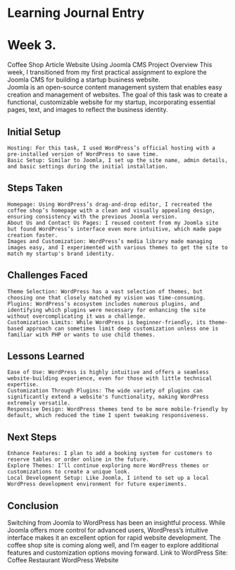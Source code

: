 # **Learning Journal Entry**
# Week 3.

Coffee Shop Article Website Using Joomla CMS
Project Overview
This week, I transitioned from my first practical assignment to explore the Joomla CMS for building a startup business website. \
Joomla is an open-source content management system that enables easy creation and management of websites. 
The goal of this task was to create a functional, customizable website for my startup, incorporating essential pages, text, and images to reflect the business identity.  

## **Initial Setup**

    Hosting: For this task, I used WordPress’s official hosting with a pre-installed version of WordPress to save time.
    Basic Setup: Similar to Joomla, I set up the site name, admin details, and basic settings during the initial installation.

## **Steps Taken**

    Homepage: Using WordPress’s drag-and-drop editor, I recreated the coffee shop’s homepage with a clean and visually appealing design, ensuring consistency with the previous Joomla version.
    About Us and Contact Us Pages: I reused content from my Joomla site but found WordPress’s interface even more intuitive, which made page creation faster.
    Images and Customization: WordPress’s media library made managing images easy, and I experimented with various themes to get the site to match my startup's brand identity.

## **Challenges Faced**

    Theme Selection: WordPress has a vast selection of themes, but choosing one that closely matched my vision was time-consuming.
    Plugins: WordPress’s ecosystem includes numerous plugins, and identifying which plugins were necessary for enhancing the site without overcomplicating it was a challenge.
    Customization Limits: While WordPress is beginner-friendly, its theme-based approach can sometimes limit deep customization unless one is familiar with PHP or wants to use child themes.

## **Lessons Learned**

    Ease of Use: WordPress is highly intuitive and offers a seamless website-building experience, even for those with little technical expertise.
    Customization Through Plugins: The wide variety of plugins can significantly extend a website's functionality, making WordPress extremely versatile.
    Responsive Design: WordPress themes tend to be more mobile-friendly by default, which reduced the time I spent tweaking responsiveness.

## **Next Steps**

    Enhance Features: I plan to add a booking system for customers to reserve tables or order online in the future.
    Explore Themes: I’ll continue exploring more WordPress themes or customizations to create a unique look.
    Local Development Setup: Like Joomla, I intend to set up a local WordPress development environment for future experiments.

## **Conclusion**

Switching from Joomla to WordPress has been an insightful process. While Joomla offers more control for advanced users, WordPress’s intuitive interface makes it an excellent option for rapid website development. The coffee shop site is coming along well, and I’m eager to explore additional features and customization options moving forward.
Link to WordPress Site: Coffee Restaurant WordPress Website
